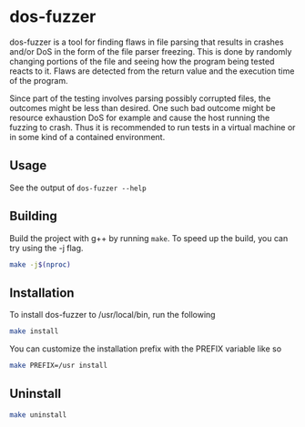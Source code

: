 # dos-fuzzer

dos-fuzzer is a tool for finding flaws in file parsing that results in crashes and/or DoS in the form of the file parser freezing. This is done by randomly changing portions of the file and seeing how the program being tested reacts to it. Flaws are detected from the return value and the execution time of the program.

Since part of the testing involves parsing possibly corrupted files, the outcomes might be less than desired. One such bad outcome might be resource exhaustion DoS for example and cause the host running the fuzzing to crash. Thus it is recommended to run tests in a virtual machine or in some kind of a contained environment.

## Usage
See the output of `dos-fuzzer --help`

## Building
Build the project with g++ by running `make`. To speed up the build, you can try using the -j flag.
```sh
make -j$(nproc)
```

## Installation
To install dos-fuzzer to /usr/local/bin, run the following
```sh
make install
```
You can customize the installation prefix with the PREFIX variable like so
```sh
make PREFIX=/usr install
```

## Uninstall
```sh
make uninstall
```
